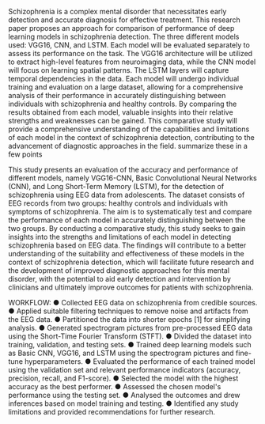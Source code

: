 Schizophrenia is a complex mental disorder that necessitates early detection and accurate diagnosis for effective treatment. This research paper proposes an approach for comparison of performance of deep learning models in schizophrenia detection. The three different models used: VGG16, CNN, and LSTM. Each model will be evaluated separately to assess its performance on the task. The VGG16 architecture will be utilized to extract high-level features from neuroimaging data, while the CNN model will focus on learning spatial patterns. The LSTM layers will capture temporal dependencies in the data. Each model will undergo individual training and evaluation on a large dataset, allowing for a comprehensive analysis of their performance in accurately distinguishing between individuals with schizophrenia and healthy controls. By comparing the results obtained from each model, valuable insights into their relative strengths and weaknesses can be gained. This comparative study will provide a comprehensive understanding of the capabilities and limitations of each model in the context of schizophrenia detection, contributing to the advancement of diagnostic approaches in the field. summarize these in a few points

This study presents an evaluation of the accuracy and performance of different models, namely VGG16-CNN, Basic Convolutional Neural Networks (CNN), and Long Short-Term Memory (LSTM), for the detection of schizophrenia using EEG data from adolescents. The dataset consists of EEG records from two groups: healthy controls and individuals with symptoms of schizophrenia. The aim is to systematically test and compare the performance of each model in accurately distinguishing between the two groups. By conducting a comparative study, this study seeks to gain insights into the strengths and limitations of each model in detecting schizophrenia based on EEG data. The findings will contribute to a better understanding of the suitability and effectiveness of these models in the context of schizophrenia detection, which will facilitate future research and the development of improved diagnostic approaches for this mental disorder, with the potential to aid early detection and intervention by clinicians and ultimately improve outcomes for patients with schizophrenia.

WORKFLOW:
● Collected EEG data on schizophrenia from credible sources.
● Applied suitable filtering techniques to remove noise and artifacts from the EEG data.
● Partitioned the data into shorter epochs [1] for simplifying analysis.
● Generated spectrogram pictures from pre-processed EEG data using the Short-Time Fourier Transform (STFT).
● Divided the dataset into training, validation, and testing sets.
● Trained deep learning models such as Basic CNN, VGG16, and LSTM using the spectrogram pictures and fine-tune hyperparameters.
● Evaluated the performance of each trained model using the validation set and relevant performance indicators (accuracy, precision, recall, and F1-score).
● Selected the model with the highest accuracy as the best performer.
● Assessed the chosen model's performance using the testing set.
● Analysed the outcomes and drew inferences based on model training and testing.
● Identified any study limitations and provided recommendations for further research.
